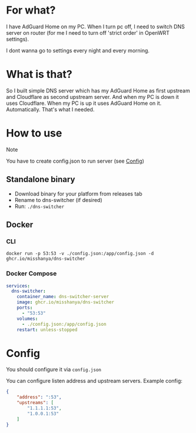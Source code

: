 # For what?
I have AdGuard Home on my PC. When I turn pc off, I need to switch DNS server on router (for me I need to turn off 'strict order' in OpenWRT settings).

I dont wanna go to settings every night and every morning.

# What is that?
So I built simple DNS server which has my AdGuard Home as first upstream and Cloudflare as second upstream server. And when my PC is down it uses Cloudflare. When my PC is up it uses AdGuard Home on it. Automatically. That's what I needed.

# How to use


> [!NOTE]
> You have to create config.json to run server (see [Config](#config))

## Standalone binary
- Download binary for your platform from releases tab
- Rename to dns-switcher (if desired)
- Run: `./dns-switcher`

## Docker

### CLI
`docker run -p 53:53 -v ./config.json:/app/config.json -d ghcr.io/misshanya/dns-switcher`

### Docker Compose
```yaml
services:
  dns-switcher:
    container_name: dns-switcher-server
    image: ghcr.io/misshanya/dns-switcher
    ports:
      - "53:53"
    volumes:
      - ./config.json:/app/config.json
    restart: unless-stopped
```

# Config
You should configure it via `config.json`

You can configure listen address and upstream servers. Example config:
```json
{
    "address": ":53",
    "upstreams": [
        "1.1.1.1:53",
        "1.0.0.1:53"
    ]
}
```
